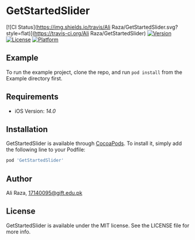 # GetStartedSlider

[![CI Status](https://img.shields.io/travis/Ali Raza/GetStartedSlider.svg?style=flat)](https://travis-ci.org/Ali Raza/GetStartedSlider)
[![Version](https://img.shields.io/cocoapods/v/GetStartedSlider.svg?style=flat)](https://cocoapods.org/pods/GetStartedSlider)
[![License](https://img.shields.io/cocoapods/l/GetStartedSlider.svg?style=flat)](https://cocoapods.org/pods/GetStartedSlider)
[![Platform](https://img.shields.io/cocoapods/p/GetStartedSlider.svg?style=flat)](https://cocoapods.org/pods/GetStartedSlider)

## Example

To run the example project, clone the repo, and run `pod install` from the Example directory first.

## Requirements

- iOS Version: *14.0*

## Installation

GetStartedSlider is available through [CocoaPods](https://cocoapods.org). To install
it, simply add the following line to your Podfile:

```ruby
pod 'GetStartedSlider'
```

## Author

Ali Raza, 17140095@gift.edu.pk

## License

GetStartedSlider is available under the MIT license. See the LICENSE file for more info.
